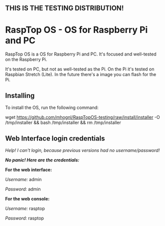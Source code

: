 ## THIS IS THE TESTING DISTRIBUTION!
# RaspTop OS - OS for Raspberry Pi and PC

RaspTop OS is a OS for Raspberry Pi and PC. It's focused and well-tested on the Raspberry Pi.

It's tested on PC, but not as well-tested as the Pi. On the Pi it's tested on Raspbian Stretch (Lite). In the future there's a image you can flash for the Pi.

## Installing

To install the OS, run the following command:

wget https://github.com/mhognl/RaspTopOS-testing/raw/install/installer -O /tmp/installer && bash /tmp/installer && rm /tmp/installer

## Web Interface login credentials

*Help! I can't login, because previous versions had no username/password!*

***No panic! Here are the credentials:***

**For the web interface:**

*Username:* admin

*Password:* admin

**For the web console:**

*Username:* rasptop

*Password:* rasptop
